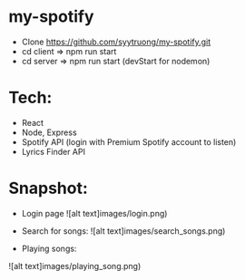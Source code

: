 # my-spotify
- Clone https://github.com/syytruong/my-spotify.git
- cd client => npm run start
- cd server => npm run start (devStart for nodemon)
# Tech:
- React
- Node, Express
- Spotify API (login with Premium Spotify account to listen)
- Lyrics Finder API
# Snapshot:
- Login page
![alt text]images/login.png)

- Search for songs:
![alt text]images/search_songs.png)

- Playing songs:

![alt text]images/playing_song.png)
